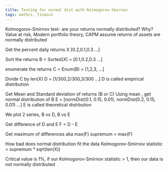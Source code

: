 ```yaml
---
title: Testing for normal dist with Kolmogorov-Smirnov
tags: mathcs, finance
---
```






Kolmogorov-Smirnov test- are your returns normally distributed?
Why?
Value at risk, Modern portfolio theory, CAPM assume returns of assets are normally distributed

Get the percent daily returns
X [0.2,0.1,0.3 ...]

Sort the returns 
B = Sorted(X) = [0.1,0.2,0.3 ...]

enumerate the returns 
C = Enum(B) = [1,2,3, ...]

Divide C by len(X)
D = [1/300,2/300,3/300 ...] 
D  is called empirical distribution

Get Mean and Standard deviation of returns (B or C)
Using mean , get normal distribution of B
E = [normDist(0.1, 0.15, 0.01), normDist(0.2, 0.15, 0.01) ...]
E is called theoretical distrbution

We plot 2 series, B vs D, B vs E

Get difference of D and E
F = D - E 

Get maximum of differences aka max(F)
supremum = max(F)

How bad does normal distribution fit the data
Kolmogorov-Smirnov statistic = supremum * sqrt(len(X))

Critical value is 1%, if our Kolmogorov-Smirnov statistic > 1, then our data is not normally distributed